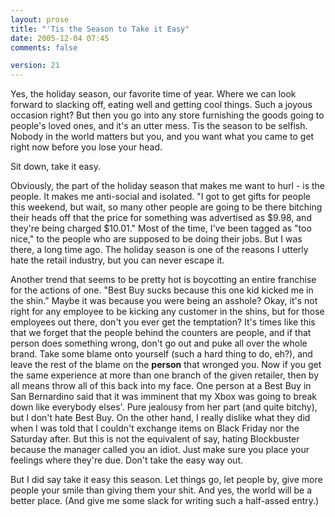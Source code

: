 ```yaml
---
layout: prose
title: "'Tis the Season to Take it Easy"
date: 2005-12-04 07:45
comments: false

version: 21
---
```


Yes, the holiday season, our favorite time of year. Where we can look forward to slacking off, eating well and getting cool things. Such a joyous occasion right? But then you go into any store furnishing the goods going to people's loved ones, and it's an utter mess. Tis the season to be selfish. Nobody in the world matters but you, and you want what you came to get right now before you lose your head.

Sit down, take it easy.

Obviously, the part of the holiday season that makes me want to hurl - is the people. It makes me anti-social and isolated. "I got to get gifts for people this weekend, but wait, so many other people are going to be there bitching their heads off that the price for something was advertised as $9.98, and they're being charged $10.01." Most of the time, I've been tagged as "too nice," to the people who are supposed to be doing their jobs. But I was there, a long time ago. The holiday season is one of the reasons I utterly hate the retail industry, but you can never escape it.

Another trend that seems to be pretty hot is boycotting an entire franchise for the actions of one. "Best Buy sucks because this one kid kicked me in the shin." Maybe it was because you were being an asshole? Okay, it's not right for any employee to be kicking any customer in the shins, but for those employees out there, don't you ever get the temptation? It's times like this that we forget that the people behind the counters are people, and if that person does something wrong, don't go out and puke all over the whole brand. Take some blame onto yourself (such a hard thing to do, eh?), and leave the rest of the blame on the **person** that wronged you. Now if you get the same experience at more than one branch of the given retailer, then by all means throw all of this back into my face. One person at a Best Buy in San Bernardino said that it was imminent that my Xbox was going to break down like everybody elses'. Pure jealousy from her part (and quite bitchy), but I don't hate Best Buy. On the other hand, I really dislike what they did when I was told that I couldn't exchange items on Black Friday nor the Saturday after. But this is not the equivalent of say, hating Blockbuster because the manager called you an idiot. Just make sure you place your feelings where they're due. Don't take the easy way out.

But I did say take it easy this season. Let things go, let people by, give more people your smile than giving them your shit. And yes, the world will be a better place. (And give me some slack for writing such a half-assed entry.)
